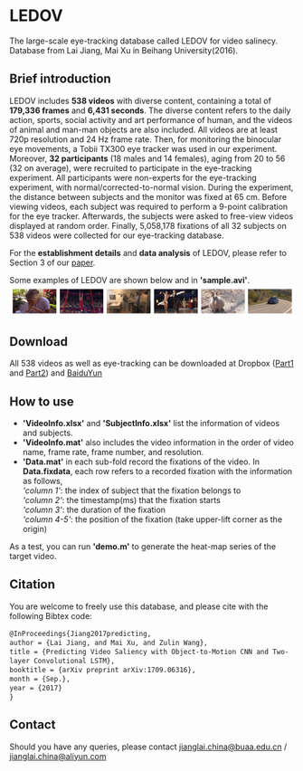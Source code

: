 LEDOV
==========
The large-scale eye-tracking database called LEDOV for video salinecy. Database from Lai Jiang, Mai Xu in Beihang University(2016). 

## Brief introduction
LEDOV includes **538 videos** with diverse content, containing a total of **179,336 frames** and **6,431 seconds**. The diverse content refers to the daily action, sports, social activity and art performance of human, and the videos of animal and man-man objects are also included. All videos are at least 720p resolution and 24 Hz frame rate. Then, for monitoring the binocular eye movements, a Tobii TX300 eye tracker  was used in our experiment. Moreover, **32 participants** (18 males and 14 females), aging from 20 to 56 (32 on average), were recruited to participate in the eye-tracking experiment. All participants were non-experts for the eye-tracking experiment, with normal/corrected-to-normal vision. During the experiment, the distance between subjects and the monitor was fixed at 65 cm. Before viewing videos, each subject was required to perform a 9-point calibration for the eye tracker. Afterwards, the subjects were asked to free-view videos displayed at random order. Finally, 5,058,178 fixations of all 32 subjects on 538 videos were collected for our eye-tracking database.

For the **establishment details** and **data analysis** of LEDOV, please refer to Section 3 of our [paper](https://arxiv.org/abs/1709.06316).

Some examples of LEDOV are shown below and in **'sample.avi'**.
![examples](/figs/data.png "examples")

## Download  
All 538 videos as well as eye-tracking can be downloaded at Dropbox ([Part1](https://www.dropbox.com/s/xqrae7bc73jnncr/LEDOV.zip.001?dl=0) and [Part2](https://www.dropbox.com/s/pxbahpwkea9icw0/LEDOV.zip.002?dl=0)) and [BaiduYun](http://pan.baidu.com/s/1pLmfjCZ)

## How to use  
* **'VideoInfo.xlsx'** and **'SubjectInfo.xlsx'** list the information of videos and subjects.  
* **'VideoInfo.mat'** also includes the video information in the order of video name, frame rate, frame number, and resolution.  
*  **'Data.mat'** in each sub-fold record the fixations of the video. In **Data.fixdata**, each row refers to a recorded fixation with the information as follows,   
*'column 1'*: the index of subject that the fixation belongs to  
*'column 2'*: the timestamp(ms) that the fixation starts  
*'column 3'*: the duration of the fixation  
*'column 4-5'*: the position of the fixation (take upper-lift corner as the origin)

As a test, you can run **'demo.m'** to generate the heat-map series of the target video.  

## Citation
You are welcome to freely use this database, and please cite with the following Bibtex code:

```
@InProceedings{Jiang2017predicting,  
author = {Lai Jiang, and Mai Xu, and Zulin Wang},  
title = {Predicting Video Saliency with Object-to-Motion CNN and Two-layer Convolutional LSTM},  
booktitle = {arXiv preprint arXiv:1709.06316},  
month = {Sep.},  
year = {2017}  
}
```

## Contact
Should you have any queries, please contact jianglai.china@buaa.edu.cn / jianglai.china@aliyun.com

